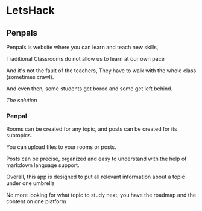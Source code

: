 # LetsHack
## Penpals

Penpals is website where you can learn and teach new skills,

Traditional Classrooms do not allow us to learn at our own pace

And it's not the fault of the teachers, They have to walk with the whole class (sometimes crawl).

And even then, some students get bored and some get left behind.

*The solution*

### Penpal

Rooms can be created for any topic, and posts can be created for its subtopics.

You can upload files to your rooms or posts.

Posts can be precise, organized and easy to understand with the help of markdown language support.

Overall, this app is designed to put all relevant information about a topic under one umbrella

No more looking for what topic to study next, you have the roadmap and the content on one platform

